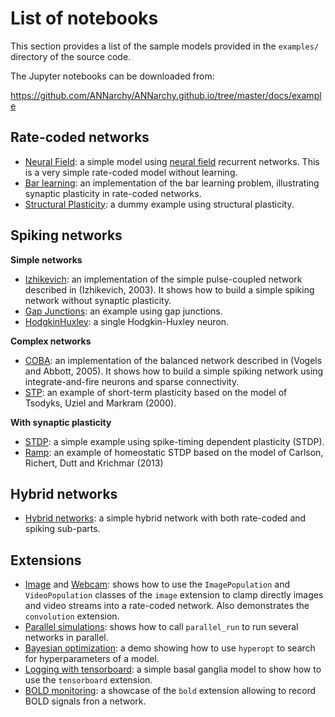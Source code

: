 # List of notebooks

This section provides a list of the sample models provided in the
`examples/` directory of the source code. 

The Jupyter notebooks can be downloaded from:

<https://github.com/ANNarchy/ANNarchy.github.io/tree/master/docs/example>

## Rate-coded networks

-   [Neural Field](NeuralField.ipynb): a simple model using [neural field](http://www.scholarpedia.org/article/Neural_fields) recurrent networks. This is a very simple rate-coded model without learning.
-   [Bar learning](BarLearning.ipynb): an implementation of the bar learning problem, illustrating synaptic plasticity in rate-coded networks.
-   [Structural Plasticity](StructuralPlasticity.ipynb): a dummy example using structural plasticity.

## Spiking networks

**Simple networks**

-   [Izhikevich](Izhikevich.ipynb): an implementation of the simple pulse-coupled network described in (Izhikevich, 2003). It shows how to build a simple spiking network without synaptic plasticity.
-   [Gap Junctions](GapJunctions.ipynb): an example using gap junctions.
-   [HodgkinHuxley](HodgkinHuxley.ipynb): a single Hodgkin-Huxley neuron.

**Complex networks**

-   [COBA](COBA.ipynb): an implementation of the balanced network described in (Vogels and Abbott, 2005). It
    shows how to build a simple spiking network using integrate-and-fire neurons and sparse connectivity.
-   [STP](STP.ipynb): an example of short-term plasticity based on the model of Tsodyks, Uziel and Markram (2000). 

**With synaptic plasticity**

-   [STDP](SimpleSTDP.ipynb): a simple example using spike-timing dependent plasticity (STDP).
-   [Ramp](Ramp.ipynb): an example of homeostatic STDP based on the model of Carlson, Richert, Dutt and
    Krichmar (2013)
    
## Hybrid networks

-   [Hybrid networks](Hybrid.ipynb): a simple hybrid network with both rate-coded and spiking sub-parts.

## Extensions

-   [Image](Image.ipynb) and [Webcam](Webcam.ipynb): shows how to use the `ImagePopulation` and `VideoPopulation` classes of the `image` extension to clamp directly images and video streams into a rate-coded network. Also demonstrates the `convolution` extension.
-   [Parallel simulations](MultipleNetworks.ipynb): shows how to call `parallel_run` to run several networks in parallel.
-   [Bayesian optimization](BayesianOptimization.ipynb): a demo showing how to use `hyperopt` to search for hyperparameters of a  model.
-   [Logging with tensorboard](BasalGanglia.ipynb): a simple basal ganglia model to show how to use the `tensorboard` extension.
-   [BOLD monitoring](BoldMonitoring.ipynb): a showcase of the `bold` extension allowing to record BOLD signals fron a network.

